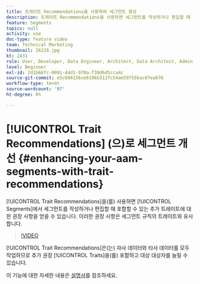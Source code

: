 ```yaml
---
title: 트레이트 Recommendations을 사용하여 세그먼트 향상
description: 트레이트 Recommendations을 사용하면 세그먼트를 작성하거나 편집할 때 포함할 수 있는 추가 트레이트에 대한 권장 사항을 얻을 수 있습니다. 이러한 권장 사항은 세그먼트 규칙의 트레이트와 유사합니다.
feature: Segments
topics: null
activity: use
doc-type: feature video
team: Technical Marketing
thumbnail: 26228.jpg
kt: 2431
role: User, Developer, Data Engineer, Architect, Data Architect, Admin, Leader
level: Beginner
exl-id: 2d1b66fc-0091-44d1-970a-f30d6d5cca4c
source-git-commit: e5c694156ce6196b312fc54ae59755bac07ea676
workflow-type: tm+mt
source-wordcount: '97'
ht-degree: 0%

---
```


# [!UICONTROL Trait Recommendations] (으)로 세그먼트 개선 {#enhancing-your-aam-segments-with-trait-recommendations}

[!UICONTROL Trait Recommendations]을(를) 사용하면 [!UICONTROL Segments]에서 세그먼트를 작성하거나 편집할 때 포함할 수 있는 추가 트레이트에 대한 권장 사항을 얻을 수 있습니다. 이러한 권장 사항은 세그먼트 규칙의 트레이트와 유사합니다.

>[!VIDEO](https://video.tv.adobe.com/v/26228/?quality=12)

[!UICONTROL Trait Recommendations]은(는) 자사 데이터와 타사 데이터를 모두 작업하므로 추가 권장 [!UICONTROL Traits]을(를) 포함하고 대상 대상자를 늘릴 수 있습니다.

이 기능에 대한 자세한 내용은 [설명서](https://experiencecloud.adobe.com/resources/help/en_US/aam/trait-recommendations.html)를 참조하세요.
